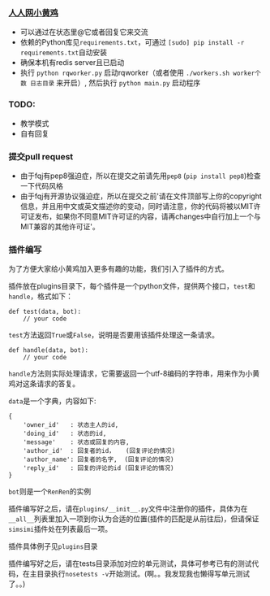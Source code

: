 ### [人人网小黄鸡](http://www.renren.com/601621937)

* 可以通过在状态里@它或者回复它来交流
* 依赖的Python库见`requirements.txt`，可通过 `[sudo] pip install -r requirements.txt`自动安装
* 确保本机有redis server且已启动
* 执行 `python rqworker.py` 启动rqworker（或者使用 `./workers.sh worker个数 日志目录`  来开启）, 然后执行 `python main.py` 启动程序

### TODO:

* 教学模式
* 自有回复

### 提交pull request

* 由于fqj有pep8强迫症，所以在提交之前请先用`pep8` (`pip install pep8`)检查一下代码风格
* 由于fqj有开源协议强迫症，所以在提交之前'请在文件顶部写上你的copyright信息，并且用中文或英文描述你的变动，同时请注意，你的代码将被以MIT许可证发布，如果你不同意MIT许可证的内容，请再changes中自行加上一个与MIT兼容的其他许可证'。

### 插件编写

为了方便大家给小黄鸡加入更多有趣的功能，我们引入了插件的方式。

插件放在plugins目录下，每个插件是一个python文件，提供两个接口，`test`和`handle`，格式如下：

    def test(data, bot):
        // your code

`test`方法返回`True`或`False`，说明是否要用该插件处理这一条请求。

    def handle(data, bot):
        // your code

`handle`方法则实际处理请求，它需要返回一个utf-8编码的字符串，用来作为小黄鸡对这条请求的答复。

`data`是一个字典，内容如下:

    {
        'owner_id'   : 状态主人的id,
        'doing_id'   : 状态的id,
        'message'    : 状态或回复的内容,
        'author_id'  : 回复者的id，   (回复评论的情况)
        'author_name': 回复者的名字,  (回复评论的情况)
        'reply_id'   : 回复的评论的id (回复评论的情况)
    }

`bot`则是一个`RenRen`的实例

插件编写好之后，请在`plugins/__init__.py`文件中注册你的插件，具体为在`__all__`列表里加入一项到你认为合适的位置(插件的匹配是从前往后)，但请保证`simsimi`插件处在列表最后一项。

插件具体例子见`plugins`目录

插件编写好之后，请在tests目录添加对应的单元测试，具体可参考已有的测试代码，在主目录执行`nosetests -v`开始测试。(啊。。我发现我也懒得写单元测试了。。)
